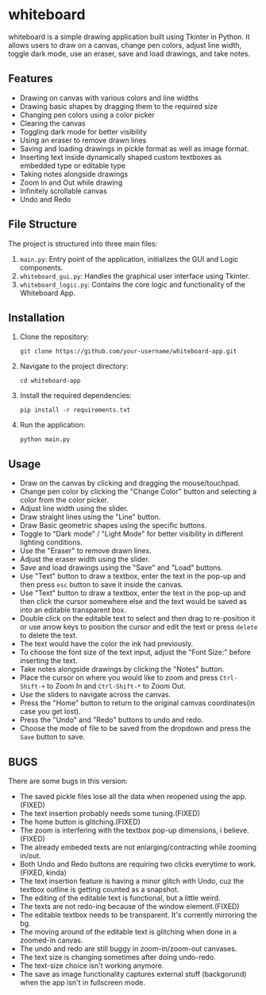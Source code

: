 # whiteboard
whiteboard is a simple drawing application built using Tkinter in Python. It allows users to draw on a canvas, change pen colors, adjust line width, toggle dark mode, use an eraser, save and load drawings, and take notes.

## Features
- Drawing on canvas with various colors and line widths
- Drawing basic shapes by dragging them to the required size
- Changing pen colors using a color picker
- Clearing the canvas
- Toggling dark mode for better visibility
- Using an eraser to remove drawn lines
- Saving and loading drawings in pickle format as well as image format.
- Inserting text inside dynamically shaped custom textboxes as embedded type or editable type
- Taking notes alongside drawings
- Zoom In and Out while drawing
- Infinitely scrollable canvas
- Undo and Redo

## File Structure
The project is structured into three main files:
1. `main.py`: Entry point of the application, initializes the GUI and Logic components.
2. `whiteboard_gui.py`: Handles the graphical user interface using Tkinter.
3. `whiteboard_logic.py`: Contains the core logic and functionality of the Whiteboard App.

## Installation
1. Clone the repository:

   ```git clone https://github.com/your-username/whiteboard-app.git```

2. Navigate to the project directory:

   ```cd whiteboard-app```

3. Install the required dependencies:

   ```pip install -r requirements.txt```

4. Run the application:

   ```python main.py```

## Usage
- Draw on the canvas by clicking and dragging the mouse/touchpad.
- Change pen color by clicking the "Change Color" button and selecting a color from the color picker.
- Adjust line width using the slider.
- Draw straight lines using the "Line" button.
- Draw Basic geometric shapes using the specific buttons.
- Toggle to "Dark mode" / "Light Mode" for better visibility in different lighting conditions.
- Use the "Eraser" to remove drawn lines.
- Adjust the eraser width using the slider.
- Save and load drawings using the "Save" and "Load" buttons.
- Use "Text" button to draw a textbox, enter the text in the pop-up and then press ```esc``` button to save it inside the canvas.
- Use "Text" button to draw a textbox, enter the text in the pop-up and then click the cursor somewhere else and the text would be saved as into an editable transparent box.
- Double click on the editable text to select and then drag to re-position it or use arrow keys to position the cursor and edit the text or press ```delete``` to delete the text. 
- The text would have the color the ink had previously.
- To choose the font size of the text input, adjust the "Font Size:" before inserting the text.
- Take notes alongside drawings by clicking the "Notes" button.
- Place the cursor on where you would like to zoom and press ```Ctrl-Shift-+``` to Zoom In and ```Ctrl-Shift-*``` to Zoom Out.
- Use the sliders to navigate across the canvas.
- Press the "Home" button to return to the original camvas coordinates(in case you get lost).
- Press the "Undo" and "Redo" buttons to undo and redo.
- Choose the mode of file to be saved from the dropdown and press the ```Save``` button to save.

## BUGS
There are some bugs in this version:
- The saved pickle files lose all the data when reopened using the app.(FIXED)
- The text insertion probably needs some tuning.(FIXED)
- The home button is glitching.(FIXED)
- The zoom is interfering with the textbox pop-up dimensions, i believe.(FIXED)
- The already embeded texts are not enlarging/contracting while zooming in/out.
- Both Undo and Redo buttons are requiring two clicks everytime to work.(FIXED, kinda)
- The text insertion feature is having a minor glitch with Undo, cuz the textbox outline is getting counted as a snapshot.
- The editing of the editable text is functional, but a little weird.
- The texts are not redo-ing because of the window element.(FIXED)
- The editable textbox needs to be transparent. It's currently mirroring the bg.
- The moving around of the editable text is glitching when done in a zoomed-in canvas.
- The undo and redo are still buggy in zoom-in/zoom-out canvases.
- The text size is changing sometimes after doing undo-redo.
- The text-size choice isn't working anymore.
- The save as image functionality captures external stuff (backgorund) when the app isn't in fullscreen mode.
